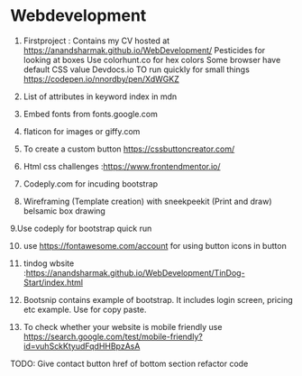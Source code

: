 # Webdevelopment

1. Firstproject : Contains my CV hosted at https://anandsharmak.github.io/WebDevelopment/
Pesticides for looking at boxes
Use colorhunt.co for hex colors
Some browser have default CSS value
Devdocs.io
TO run quickly for small things https://codepen.io/nnordby/pen/XdWGKZ

2. List of attributes in keyword index in mdn
3. Embed fonts from fonts.google.com
4. flaticon for images or giffy.com
5. To create a custom button https://cssbuttoncreator.com/
6. Html css challenges :https://www.frontendmentor.io/
7. Codeply.com for incuding bootstrap

8. Wireframing (Template creation)
with sneekpeekit (Print and draw)
belsamic box drawing

9.Use codeply for bootstrap quick run

10. use https://fontawesome.com/account for using button icons in button

11. tindog wbsite :https://anandsharmak.github.io/WebDevelopment/TinDog-Start/index.html

12. Bootsnip contains example of bootstrap. It includes login screen, pricing etc example. Use for copy paste.

13. To check whether your website is mobile friendly use https://search.google.com/test/mobile-friendly?id=vuhSckKtyudFqdHHBpzAsA

TODO: Give contact button href of bottom section
refactor code
